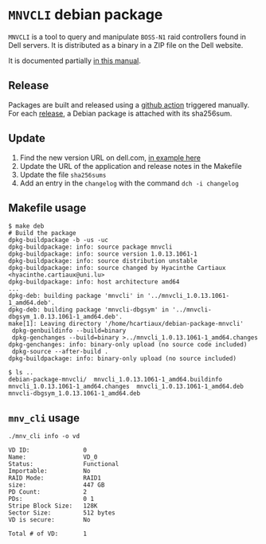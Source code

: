 # `MNVCLI` debian package

`MNVCLI` is a tool to query and manipulate `BOSS-N1` raid controllers found in Dell servers.
It is distributed as a binary in a ZIP file on the Dell website.

It is documented partially [in this manual](https://www.dell.com/support/manuals/en-us/boss-s-1/boss-n1_ug/boss-n1-cli-commands-supported-on-poweredge-servers?guid=guid-cc571bf6-65c3-4b72-bb65-8f873ea74de2).

## Release

Packages are built and released using a [github action](https://github.com/hcartiaux/debian-package-mnvcli/actions) triggered manually.
For each [release](https://github.com/hcartiaux/debian-package-mnvcli/releases), a Debian package is attached with its sha256sum.

## Update

1. Find the new version URL on dell.com, [in example here](https://www.dell.com/support/home/en-us/drivers/driversdetails?driverid=ggx26)
2. Update the URL of the application and release notes in the Makefile
3. Update the file `sha256sums`
4. Add an entry in the `changelog` with the command `dch -i changelog`

## Makefile usage

```
$ make deb
# Build the package
dpkg-buildpackage -b -us -uc
dpkg-buildpackage: info: source package mnvcli
dpkg-buildpackage: info: source version 1.0.13.1061-1
dpkg-buildpackage: info: source distribution unstable
dpkg-buildpackage: info: source changed by Hyacinthe Cartiaux <hyacinthe.cartiaux@uni.lu>
dpkg-buildpackage: info: host architecture amd64
...
dpkg-deb: building package 'mnvcli' in '../mnvcli_1.0.13.1061-1_amd64.deb'.
dpkg-deb: building package 'mnvcli-dbgsym' in '../mnvcli-dbgsym_1.0.13.1061-1_amd64.deb'.
make[1]: Leaving directory '/home/hcartiaux/debian-package-mnvcli'
 dpkg-genbuildinfo --build=binary
 dpkg-genchanges --build=binary >../mnvcli_1.0.13.1061-1_amd64.changes
dpkg-genchanges: info: binary-only upload (no source code included)
 dpkg-source --after-build .
dpkg-buildpackage: info: binary-only upload (no source included)

$ ls ..
debian-package-mnvcli/  mnvcli_1.0.13.1061-1_amd64.buildinfo  mnvcli_1.0.13.1061-1_amd64.changes  mnvcli_1.0.13.1061-1_amd64.deb  mnvcli-dbgsym_1.0.13.1061-1_amd64.deb
```

## `mnv_cli` usage

```
./mnv_cli info -o vd

VD ID:               0
Name:                VD_0
Status:              Functional
Importable:          No
RAID Mode:           RAID1
size:                447 GB
PD Count:            2
PDs:                 0 1
Stripe Block Size:   128K
Sector Size:         512 bytes
VD is secure:        No

Total # of VD:       1
```

